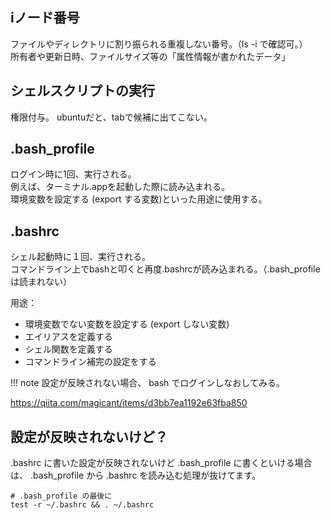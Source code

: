 ## iノード番号
ファイルやディレクトリに割り振られる重複しない番号。（ls -i  で確認可。）  
所有者や更新日時、ファイルサイズ等の「属性情報が書かれたデータ」


## シェルスクリプトの実行
権限付与。
ubuntuだと、tabで候補に出てこない。


## .bash_profile
ログイン時に1回、実行される。  
例えば、ターミナル.appを起動した際に読み込まれる。  
環境変数を設定する (export する変数)といった用途に使用する。  


## .bashrc
シェル起動時に１回、実行される。  
コマンドライン上でbashと叩くと再度.bashrcが読み込まれる。（.bash_profileは読まれない）  

用途：  
 * 環境変数でない変数を設定する (export しない変数)
 * エイリアスを定義する
 * シェル関数を定義する
 * コマンドライン補完の設定をする


!!! note
	設定が反映されない場合、
	bash でログインしなおしてみる。


<https://qiita.com/magicant/items/d3bb7ea1192e63fba850>  
## 設定が反映されないけど？
.bashrc に書いた設定が反映されないけど .bash_profile に書くといける場合は、 .bash_profile から .bashrc を読み込む処理が抜けてます。
```
# .bash_profile の最後に
test -r ~/.bashrc && . ~/.bashrc
```



